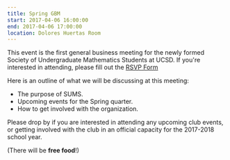 ```yaml
---
title: Spring GBM
start: 2017-04-06 16:00:00
end: 2017-04-06 17:00:00
location: Dolores Huertas Room
---
```


This event is the first general business meeting for the newly formed Society of Undergraduate Mathematics Students at UCSD.
If you're interested in attending, please fill out the [RSVP Form](https://tinyurl.com/sums-gbm-sp17)

Here is an outline of what we will be discussing at this meeting:

- The purpose of SUMS.
- Upcoming events for the Spring quarter.
- How to get involved with the organization.

Please drop by if you are interested in attending any upcoming club events, or getting involved with the club in an official capacity for the 2017-2018 school year.

(There will be **free food**!)
